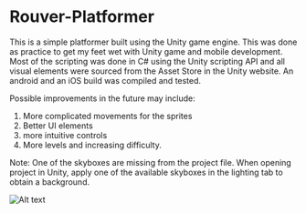 # Rouver-Platformer

This is a simple platformer built using the Unity game engine. This was done as practice to get my feet wet with Unity game and mobile development. Most of the scripting was done in C# using the Unity scripting API and all visual elements were sourced from the Asset Store in the Unity website. An android and an iOS build was compiled and tested.  

Possible improvements in the future may include:  
1. More complicated movements for the sprites  
2. Better UI elements  
3. more intuitive controls  
4. More levels and increasing difficulty.

Note: One of the skyboxes are missing from the project file. When opening project in Unity, apply one of the available skyboxes in the lighting tab to obtain a background.

![Alt text](/adithasan/Rouver/Screenshot.png?raw=true "GameScreen")
